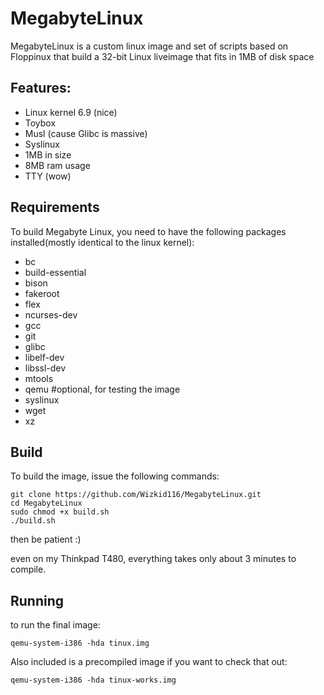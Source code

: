 # MegabyteLinux
MegabyteLinux is a custom linux image and set of scripts based on Floppinux that build a 32-bit Linux liveimage that fits in 1MB of disk space

## Features:

* Linux kernel 6.9 (nice)
* Toybox
* Musl (cause Glibc is massive)
* Syslinux
* 1MB in size
* 8MB ram usage
* TTY (wow)
## Requirements
To build Megabyte Linux, you need to have the following packages installed(mostly identical to the linux kernel):
* bc
* build-essential
* bison
* fakeroot
* flex
* ncurses-dev
* gcc
* git
* glibc
* libelf-dev
* libssl-dev
* mtools
* qemu #optional, for testing the image
* syslinux
* wget
* xz

## Build

To build the image, issue the following commands:
```
git clone https://github.com/Wizkid116/MegabyteLinux.git
cd MegabyteLinux
sudo chmod +x build.sh
./build.sh
```
then be patient :)

even on my Thinkpad T480, everything takes only about 3 minutes to compile. 

## Running
to run the final image:
```
qemu-system-i386 -hda tinux.img
```
Also included is a precompiled image if you want to check that out:
```
qemu-system-i386 -hda tinux-works.img
```
